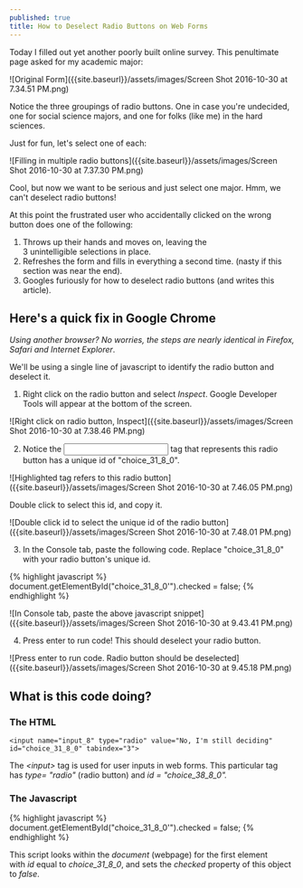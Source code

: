 ```yaml
---
published: true
title: How to Deselect Radio Buttons on Web Forms
---
```

Today I filled out yet another poorly built online survey. This penultimate page asked for my academic major: 



![Original Form]({{site.baseurl}}/assets/images/Screen Shot 2016-10-30 at 7.34.51 PM.png)

Notice the three groupings of radio buttons. One in case you're undecided, one for social science majors, and one for folks (like me) in the hard sciences.

Just for fun, let's select one of each:

![Filling in multiple radio buttons]({{site.baseurl}}/assets/images/Screen Shot 2016-10-30 at 7.37.30 PM.png)

Cool, but now we want to be serious and just select one major. Hmm, we can't deselect radio buttons!

At this point the frustrated user who accidentally clicked on the wrong button does one of the following:

1. Throws up their hands and moves on, leaving the 3 unintelligible selections in place.
2. Refreshes the form and fills in everything a second time. (nasty if this section was near the end).
3. Googles furiously for how to deselect radio buttons (and writes this article).

## Here's a quick fix in Google Chrome

_Using another browser? No worries, the steps are nearly identical in Firefox, Safari and Internet Explorer_.

We'll be using a single line of javascript to identify the radio button and deselect it.

1.  Right click on the radio button and select _Inspect_. Google Developer Tools will appear at the bottom of the screen. 

![Right click on radio button, Inspect]({{site.baseurl}}/assets/images/Screen Shot 2016-10-30 at 7.38.46 PM.png)

2.  Notice the <input> tag that represents this radio button has a unique id of "choice_31_8_0". 

![Highlighted tag refers to this radio button]({{site.baseurl}}/assets/images/Screen Shot 2016-10-30 at 7.46.05 PM.png)

Double click to select this id, and copy it.

![Double click id to select the unique id of the radio button]({{site.baseurl}}/assets/images/Screen Shot 2016-10-30 at 7.48.01 PM.png)

3.  In the Console tab, paste the following code. Replace "choice_31_8_0" with your radio button's unique id. 

{% highlight javascript %}
document.getElementById("choice_31_8_0'").checked = false;
{% endhighlight %}

![In Console tab, paste the above javascript snippet]({{site.baseurl}}/assets/images/Screen Shot 2016-10-30 at 9.43.41 PM.png)

4.  Press enter to run code! This should deselect your radio button. 

![Press enter to run code. Radio button should be deselected]({{site.baseurl}}/assets/images/Screen Shot 2016-10-30 at 9.45.18 PM.png)


## What is this code doing?

### The HTML

	<input name="input_8" type="radio" value="No, I'm still deciding" id="choice_31_8_0" tabindex="3">

The _\<input\>_ tag is used for user inputs in web forms. This particular tag has _type= "radio"_ (radio button) and _id = "choice_38_8_0"._

### The Javascript

{% highlight javascript %}
document.getElementById("choice_31_8_0'").checked = false;
{% endhighlight %}

This script looks within the _document_ (webpage) for the first element with _id_ equal to _choice_31_8_0_, and sets the _checked_ property of this object to _false_.
